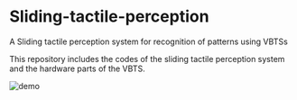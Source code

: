 # Sliding-tactile-perception
A Sliding tactile perception system for recognition of patterns using VBTSs

This repository includes the codes of the sliding tactile perception system and the hardware parts of the VBTS.

![demo](https://github.com/Lintao-X/Sliding-tactile-perception/blob/main/demo.gif)
